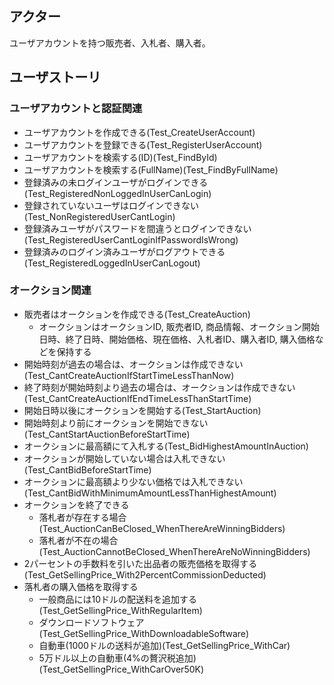 ## アクター

ユーザアカウントを持つ販売者、入札者、購入者。

## ユーザストーリ

### ユーザアカウントと認証関連

- ユーザアカウントを作成できる(Test_CreateUserAccount)
- ユーザアカウントを登録できる(Test_RegisterUserAccount)
- ユーザアカウントを検索する(ID)(Test_FindById)
- ユーザアカウントを検索する(FullName)(Test_FindByFullName)
- 登録済みの未ログインユーザがログインできる(Test_RegisteredNonLoggedInUserCanLogin)
- 登録されていないユーザはログインできない(Test_NonRegisteredUserCantLogin)
- 登録済みユーザがパスワードを間違うとログインできない(Test_RegisteredUserCantLoginIfPasswordIsWrong)
- 登録済みのログイン済みユーザがログアウトできる(Test_RegisteredLoggedInUserCanLogout)

### オークション関連

- 販売者はオークションを作成できる(Test_CreateAuction)
    - オークションはオークションID, 販売者ID, 商品情報、オークション開始日時、終了日時、開始価格、現在価格、入札者ID、購入者ID, 購入価格などを保持する
- 開始時刻が過去の場合は、オークションは作成できない(Test_CantCreateAuctionIfStartTimeLessThanNow)
- 終了時刻が開始時刻より過去の場合は、オークションは作成できない(Test_CantCreateAuctionIfEndTimeLessThanStartTime)
- 開始日時以後にオークションを開始する(Test_StartAuction)
- 開始時刻より前にオークションを開始できない(Test_CantStartAuctionBeforeStartTime)
- オークションに最高額にて入札する(Test_BidHighestAmountInAuction)
- オークションが開始していない場合は入札できない(Test_CantBidBeforeStartTime)
- オークションに最高額より少ない価格では入札できない(Test_CantBidWithMinimumAmountLessThanHighestAmount)
- オークションを終了できる
	- 落札者が存在する場合(Test_AuctionCanBeClosed_WhenThereAreWinningBidders)
	- 落札者が不在の場合(Test_AuctionCannotBeClosed_WhenThereAreNoWinningBidders)
- 2パーセントの手数料を引いた出品者の販売価格を取得する(Test_GetSellingPrice_With2PercentCommissionDeducted)
- 落札者の購入価格を取得する
	- 一般商品には10ドルの配送料を追加する(Test_GetSellingPrice_WithRegularItem)
	- ダウンロードソフトウェア(Test_GetSellingPrice_WithDownloadableSoftware)
	- 自動車(1000ドルの送料が追加)(Test_GetSellingPrice_WithCar)
	- 5万ドル以上の自動車(4%の贅沢税追加)(Test_GetSellingPrice_WithCarOver50K)





